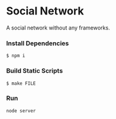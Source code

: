 # Social Network

A social network without any frameworks.

### Install Dependencies

`$ npm i`

### Build Static Scripts

`$ make FILE`

### Run

`node server`
